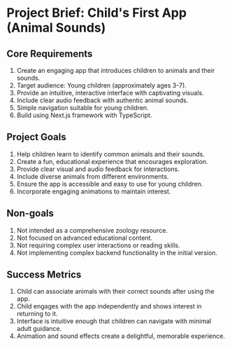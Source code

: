 # Project Brief: Child's First App (Animal Sounds)

## Core Requirements

1. Create an engaging app that introduces children to animals and their sounds.
2. Target audience: Young children (approximately ages 3-7).
3. Provide an intuitive, interactive interface with captivating visuals.
4. Include clear audio feedback with authentic animal sounds.
5. Simple navigation suitable for young children.
6. Build using Next.js framework with TypeScript.

## Project Goals

1. Help children learn to identify common animals and their sounds.
2. Create a fun, educational experience that encourages exploration.
3. Provide clear visual and audio feedback for interactions.
4. Include diverse animals from different environments.
5. Ensure the app is accessible and easy to use for young children.
6. Incorporate engaging animations to maintain interest.

## Non-goals

1. Not intended as a comprehensive zoology resource.
2. Not focused on advanced educational content.
3. Not requiring complex user interactions or reading skills.
4. Not implementing complex backend functionality in the initial version.

## Success Metrics

1. Child can associate animals with their correct sounds after using the app.
2. Child engages with the app independently and shows interest in returning to it.
3. Interface is intuitive enough that children can navigate with minimal adult guidance.
4. Animation and sound effects create a delightful, memorable experience.
